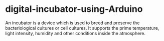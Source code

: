 # digital-incubator-using-Arduino

An incubator is a device which is used to breed and preserve the bacteriological cultures or cell cultures. It supports the prime temperature, light intensity, humidity and other conditions inside the atmosphere.
